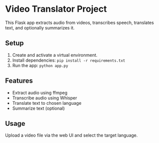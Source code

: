 # Video Translator Project

This Flask app extracts audio from videos, transcribes speech, translates text, and optionally summarizes it.

## Setup

1. Create and activate a virtual environment.  
2. Install dependencies: `pip install -r requirements.txt`  
3. Run the app: `python app.py`

## Features

- Extract audio using ffmpeg  
- Transcribe audio using Whisper  
- Translate text to chosen language  
- Summarize text (optional)

## Usage

Upload a video file via the web UI and select the target language.

